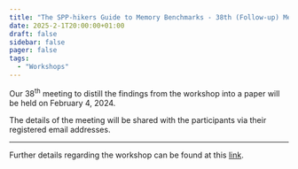 ```yaml
---
title: "The SPP-hikers Guide to Memory Benchmarks - 38th (Follow-up) Meeting"
date: 2025-2-1T20:00:00+01:00
draft: false
sidebar: false
pager: false
tags:
  - "Workshops"
---
```


Our 38<sup>th</sup> meeting to distill the findings from the workshop into a paper will be held on February 4, 2024.

The details of the meeting will be shared with the participants via their registered email addresses.

---

Further details regarding the workshop can be found at this [link](/posts/mini-workshop_2023).

